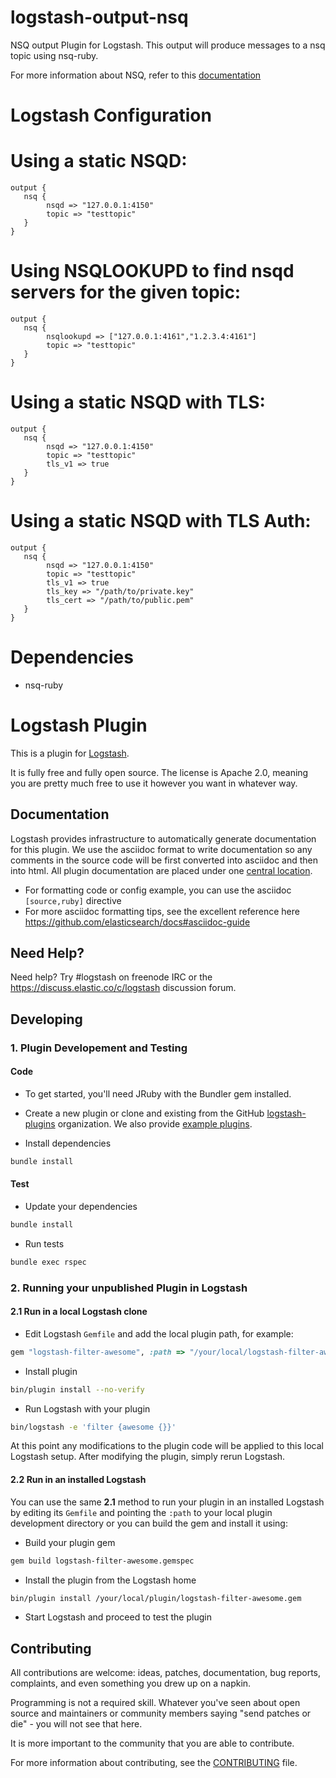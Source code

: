 logstash-output-nsq
====================

NSQ output Plugin for Logstash. This output will produce messages to a nsq topic using nsq-ruby.

For more information about NSQ, refer to this [documentation](http://nsq.io)

Logstash Configuration
====================

Using a static NSQD:
====================

    output {
       nsq {
            nsqd => "127.0.0.1:4150"
            topic => "testtopic"
       }
    }



Using NSQLOOKUPD to find nsqd servers for the given topic:
====================

    output {
       nsq {
            nsqlookupd => ["127.0.0.1:4161","1.2.3.4:4161"]
            topic => "testtopic"
       }
    }

Using a static NSQD with TLS:
====================

    output {
       nsq {
            nsqd => "127.0.0.1:4150"
            topic => "testtopic"
            tls_v1 => true
       }
    }

Using a static NSQD with TLS Auth:
====================

    output {
       nsq {
            nsqd => "127.0.0.1:4150"
            topic => "testtopic"
            tls_v1 => true
            tls_key => "/path/to/private.key"
            tls_cert => "/path/to/public.pem"
       }
    }


Dependencies
====================

* nsq-ruby

# Logstash Plugin

This is a plugin for [Logstash](https://github.com/elasticsearch/logstash).

It is fully free and fully open source. The license is Apache 2.0, meaning you are pretty much free to use it however you want in whatever way.

## Documentation

Logstash provides infrastructure to automatically generate documentation for this plugin. We use the asciidoc format to write documentation so any comments in the source code will be first converted into asciidoc and then into html. All plugin documentation are placed under one [central location](http://www.elasticsearch.org/guide/en/logstash/current/).

- For formatting code or config example, you can use the asciidoc `[source,ruby]` directive
- For more asciidoc formatting tips, see the excellent reference here https://github.com/elasticsearch/docs#asciidoc-guide

## Need Help?

Need help? Try #logstash on freenode IRC or the https://discuss.elastic.co/c/logstash discussion forum.

## Developing

### 1. Plugin Developement and Testing

#### Code
- To get started, you'll need JRuby with the Bundler gem installed.

- Create a new plugin or clone and existing from the GitHub [logstash-plugins](https://github.com/logstash-plugins) organization. We also provide [example plugins](https://github.com/logstash-plugins?query=example).

- Install dependencies
```sh
bundle install
```

#### Test

- Update your dependencies

```sh
bundle install
```

- Run tests

```sh
bundle exec rspec
```

### 2. Running your unpublished Plugin in Logstash

#### 2.1 Run in a local Logstash clone

- Edit Logstash `Gemfile` and add the local plugin path, for example:
```ruby
gem "logstash-filter-awesome", :path => "/your/local/logstash-filter-awesome"
```
- Install plugin
```sh
bin/plugin install --no-verify
```
- Run Logstash with your plugin
```sh
bin/logstash -e 'filter {awesome {}}'
```
At this point any modifications to the plugin code will be applied to this local Logstash setup. After modifying the plugin, simply rerun Logstash.

#### 2.2 Run in an installed Logstash

You can use the same **2.1** method to run your plugin in an installed Logstash by editing its `Gemfile` and pointing the `:path` to your local plugin development directory or you can build the gem and install it using:

- Build your plugin gem
```sh
gem build logstash-filter-awesome.gemspec
```
- Install the plugin from the Logstash home
```sh
bin/plugin install /your/local/plugin/logstash-filter-awesome.gem
```
- Start Logstash and proceed to test the plugin

## Contributing

All contributions are welcome: ideas, patches, documentation, bug reports, complaints, and even something you drew up on a napkin.

Programming is not a required skill. Whatever you've seen about open source and maintainers or community members  saying "send patches or die" - you will not see that here.

It is more important to the community that you are able to contribute.

For more information about contributing, see the [CONTRIBUTING](https://github.com/elasticsearch/logstash/blob/master/CONTRIBUTING.md) file.
